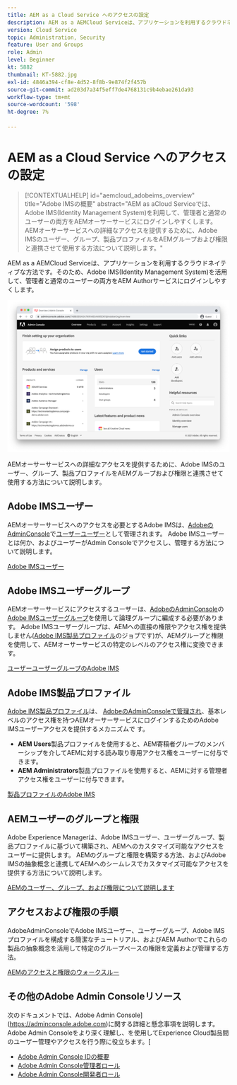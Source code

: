 ```yaml
---
title: AEM as a Cloud Service へのアクセスの設定
description: AEM as a AEMCloud Serviceは、アプリケーションを利用するクラウドネイティブな方法です。そのため、Adobe IMS(Identity Management System)を活用して、管理者と通常のユーザーの両方をAEM Authorサービスにログインしやすくします。 Adobe IMSユーザー、ユーザーグループ、製品プロファイルを、AEMグループと共に使用し、AEMオーサーへの特定のアクセス権を付与する方法について説明します。
version: Cloud Service
topic: Administration, Security
feature: User and Groups
role: Admin
level: Beginner
kt: 5882
thumbnail: KT-5882.jpg
exl-id: 4846a394-cf8e-4d52-8f8b-9e874f2f457b
source-git-commit: ad203d7a34f5eff7de4768131c9b4ebae261da93
workflow-type: tm+mt
source-wordcount: '598'
ht-degree: 7%

---
```


# AEM as a Cloud Service へのアクセスの設定

>[!CONTEXTUALHELP]
>id="aemcloud_adobeims_overview"
>title="Adobe IMSの概要"
>abstract="AEM as aCloud Serviceでは、Adobe IMS(Identity Management System)を利用して、管理者と通常のユーザーの両方をAEMオーサーサービスにログインしやすくします。 AEMオーサーサービスへの詳細なアクセスを提供するために、Adobe IMSのユーザー、グループ、製品プロファイルをAEMグループおよび権限と連携させて使用する方法について説明します。"

AEM as a AEMCloud Serviceは、アプリケーションを利用するクラウドネイティブな方法です。そのため、Adobe IMS(Identity Management System)を活用して、管理者と通常のユーザーの両方をAEM Authorサービスにログインしやすくします。

![Adobe Admin Console](./assets/hero.png)

AEMオーサーサービスへの詳細なアクセスを提供するために、Adobe IMSのユーザー、グループ、製品プロファイルをAEMグループおよび権限と連携させて使用する方法について説明します。

## Adobe IMSユーザー

AEMオーサーサービスへのアクセスを必要とするAdobe IMSは、[AdobeのAdminConsole](https://adminconsole.adobe.com)で[ユーザーユーザー](https://helpx.adobe.com/jp/enterprise/using/set-up-identity.html)として管理されます。 Adobe IMSユーザーとは何か、およびユーザーがAdmin Consoleでアクセスし、管理する方法について説明します。

[Adobe IMSユーザー](./adobe-ims-users.md)

## Adobe IMSユーザーグループ

AEMオーサーサービスにアクセスするユーザーは、[AdobeのAdminConsole](https://adminconsole.adobe.com)の[Adobe IMSユーザーグループ](https://helpx.adobe.com/enterprise/using/user-groups.html)を使用して論理グループに編成する必要があります。 Adobe IMSユーザーグループは、AEMへの直接の権限やアクセス権を提供しません([Adobe IMS製品プロファイル](#adobe-ims-product-profiles)のジョブです)が、AEMグループと権限を使用して、AEMオーサーサービスの特定のレベルのアクセス権に変換できます。

[ユーザーユーザーグループのAdobe IMS](./adobe-ims-user-groups.md)

## Adobe IMS製品プロファイル

[Adobe IMS製品プロファイル](https://helpx.adobe.com/enterprise/using/manage-permissions-and-roles.html)は、 [AdobeのAdminConsoleで管理され](https://adminconsole.adobe.com)、基本レベルのアクセス権を持つAEMオーサーサービスにログインするためのAdobe IMSユーザーアクセスを提供するメカニズムで [](#adobe-ims-users) す。

+ __AEM Users__&#x200B;製品プロファイルを使用すると、AEM寄稿者グループのメンバーシップを介してAEMに対する読み取り専用アクセス権をユーザーに付与できます。
+ __AEM Administrators__&#x200B;製品プロファイルを使用すると、AEMに対する管理者アクセス権をユーザーに付与できます。

[製品プロファイルのAdobe IMS](./adobe-ims-product-profiles.md)

## AEMユーザーのグループと権限

Adobe Experience Managerは、Adobe IMSユーザー、ユーザーグループ、製品プロファイルに基づいて構築され、AEMへのカスタマイズ可能なアクセスをユーザーに提供します。 AEMのグループと権限を構築する方法、およびAdobe IMSの抽象概念と連携してAEMへのシームレスでカスタマイズ可能なアクセスを提供する方法について説明します。

[AEMのユーザー、グループ、および権限について説明します](./aem-users-groups-and-permissions.md)

## アクセスおよび権限の手順

AdobeAdminConsoleでAdobe IMSユーザー、ユーザーグループ、Adobe IMSプロファイルを構成する簡潔なチュートリアル、およびAEM Authorでこれらの製品の抽象概念を活用して特定のグループベースの権限を定義および管理する方法。

[AEMのアクセスと権限のウォークスルー](./walk-through.md)

## その他のAdobe Admin Consoleリソース

次のドキュメントでは、Adobe Admin Console](https://adminconsole.adobe.com)に関する詳細と懸念事項を説明します。Adobe Admin Consoleをより深く理解し、を使用してExperience Cloud製品間のユーザー管理やアクセスを行う際に役立ちます。[

+ [Adobe Admin Console IDの概要](https://helpx.adobe.com/enterprise/using/identity.html)
+ [Adobe Admin Console管理者ロール](https://helpx.adobe.com/jp/enterprise/using/admin-roles.html)
+ [Adobe Admin Console開発者ロール](https://helpx.adobe.com/jp/enterprise/using/manage-developers.html)
